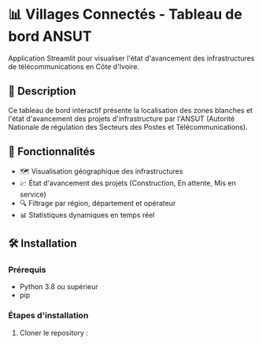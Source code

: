 # 📊 Villages Connectés - Tableau de bord ANSUT

Application Streamlit pour visualiser l'état d'avancement des infrastructures de télécommunications en Côte d'Ivoire.

## 🎯 Description

Ce tableau de bord interactif présente la localisation des zones blanches et l'état d'avancement des projets d'infrastructure par l'ANSUT (Autorité Nationale de régulation des Secteurs des Postes et Télécommunications).

## 🚀 Fonctionnalités

- 🗺️ Visualisation géographique des infrastructures
- 📈 État d'avancement des projets (Construction, En attente, Mis en service)
- 🔍 Filtrage par région, département et opérateur
- 📊 Statistiques dynamiques en temps réel

## 🛠️ Installation

### Prérequis
- Python 3.8 ou supérieur
- pip

### Étapes d'installation

1. Cloner le repository :
```bash
